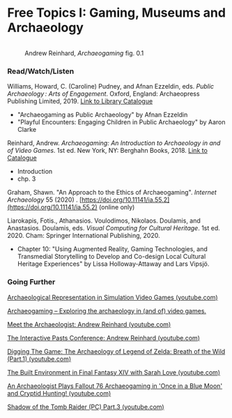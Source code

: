 # Free Topics I: Gaming, Museums and Archaeology

<figure><img src="../.gitbook/assets/Screenshot 2024-03-14 at 1.35.09 PM.png" alt=""><figcaption><p>Andrew Reinhard, <em>Archaeogaming</em> fig. 0.1</p></figcaption></figure>

### Read/Watch/Listen

Williams, Howard, C. (Caroline) Pudney, and Afnan Ezzeldin, eds. _Public Archaeology : Arts of Engagement_. Oxford, England: Archaeopress Publishing Limited, 2019. [Link to Library Catalogue](https://ocul-crl.primo.exlibrisgroup.com/permalink/01OCUL\_CRL/hgdufh/alma991022939040005153)

* "Archaeogaming as Public Archaeology" by Afnan Ezzeldin
* "Playful Encounters: Engaging Children in Public Archaeology" by Aaron Clarke

Reinhard, Andrew. _Archaeogaming: An Introduction to Archaeology in and of Video Games_. 1st ed. New York, NY: Berghahn Books, 2018. [Link to Catalogue](https://ocul-crl.primo.exlibrisgroup.com/permalink/01OCUL\_CRL/1ortgfo/cdi\_doaj\_primary\_oai\_doaj\_org\_article\_724131d2dcf74757a75242971ab03158)

* Introduction
* chp. 3

Graham, Shawn. "An Approach to the Ethics of Archaeogaming". _Internet Archaeology_ 55 (2020) . [https://doi.org/10.11141/ia.55.2](https://doi.org/10.11141/ia.55.2) (online only)

Liarokapis, Fotis., Athanasios. Voulodimos, Nikolaos. Doulamis, and Anastasios. Doulamis, eds. _Visual Computing for Cultural Heritage_. 1st ed. 2020. Cham: Springer International Publishing, 2020.

* Chapter 10: "Using Augmented Reality, Gaming Technologies, and Transmedial Storytelling to Develop and Co-design Local Cultural Heritage Experiences" by Lissa Holloway-Attaway and Lars Vipsjö.

### Going Further

[Archaeological Representation in Simulation Video Games (youtube.com)](https://www.youtube.com/watch?v=eH9NHFo8cVA)

[Archaeogaming – Exploring the archaeology in (and of) video games.](https://archaeogaming.com/)

[Meet the Archaeologist: Andrew Reinhard (youtube.com)](https://www.youtube.com/watch?v=M\_Xfm3-Xg7U)

[The Interactive Pasts Conference: Andrew Reinhard (youtube.com)](https://www.youtube.com/watch?v=VWmQZeyIRUw)

[Digging The Game: The Archaeology of Legend of Zelda: Breath of the Wild (Part.1) (youtube.com)](https://www.youtube.com/watch?v=EyxQyi4zGB8)

[The Built Environment in Final Fantasy XIV with Sarah Love (youtube.com)](https://www.youtube.com/watch?v=FWlEWOpK0PU\&list=PL392LNBnFeKgYkiloZ6ff\_aVpWcDXDxMC\&index=23)

[An Archaeologist Plays Fallout 76 Archaeogaming in 'Once in a Blue Moon' and Cryptid Hunting! (youtube.com)](https://www.youtube.com/watch?v=kxXff7mymJE)

[Shadow of the Tomb Raider (PC) Part.3 (youtube.com)](https://www.youtube.com/watch?v=TQUvbvLNPH0)



